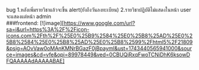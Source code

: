 bug
1.หลังเพิ่มรายวิชาแล้วจะขึ้น alert(ยังถึงวันลงทะเบียน)
2.รายวิชาปฎิบัติไม่แสดงในหน้า user จะแสดงแต่หน้า admin<br>
###frontend:  [![image][https://www.google.com/url?sa=i&url=https%3A%2F%2Ficon-icons.com%2Fth%2F%25E0%25B9%2584%25E0%25B8%25AD%25E0%25B8%2584%25E0%25B8%25AD%25E0%25B8%2599%2Fhtml5%2F21809&psig=AOvVaw0oMAnKMNrBGazF0jBpayml&ust=1743440565941000&source=images&cd=vfe&opi=89978449&ved=0CBUQjRxqFwoTCNiDhK6ksowDFQAAAAAdAAAAABAE]
